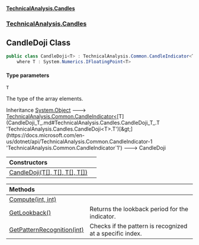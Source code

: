 #### [TechnicalAnalysis.Candles](TechnicalAnalysis.Candles.md 'TechnicalAnalysis.Candles')
### [TechnicalAnalysis.Candles](TechnicalAnalysis.Candles.md#TechnicalAnalysis.Candles 'TechnicalAnalysis.Candles')

## CandleDoji<T> Class

```csharp
public class CandleDoji<T> : TechnicalAnalysis.Common.CandleIndicator<T>
    where T : System.Numerics.IFloatingPoint<T>
```
#### Type parameters

<a name='TechnicalAnalysis.Candles.CandleDoji_T_.T'></a>

`T`

The type of the array elements.

Inheritance [System.Object](https://docs.microsoft.com/en-us/dotnet/api/System.Object 'System.Object') &#129106; [TechnicalAnalysis.Common.CandleIndicator&lt;](https://docs.microsoft.com/en-us/dotnet/api/TechnicalAnalysis.Common.CandleIndicator-1 'TechnicalAnalysis.Common.CandleIndicator`1')[T](CandleDoji_T_.md#TechnicalAnalysis.Candles.CandleDoji_T_.T 'TechnicalAnalysis.Candles.CandleDoji<T>.T')[&gt;](https://docs.microsoft.com/en-us/dotnet/api/TechnicalAnalysis.Common.CandleIndicator-1 'TechnicalAnalysis.Common.CandleIndicator`1') &#129106; CandleDoji<T>

| Constructors | |
| :--- | :--- |
| [CandleDoji(T[], T[], T[], T[])](CandleDoji_T_.CandleDoji(T[],T[],T[],T[]).md 'TechnicalAnalysis.Candles.CandleDoji<T>.CandleDoji(T[], T[], T[], T[])') | |

| Methods | |
| :--- | :--- |
| [Compute(int, int)](CandleDoji_T_.Compute(int,int).md 'TechnicalAnalysis.Candles.CandleDoji<T>.Compute(int, int)') | |
| [GetLookback()](CandleDoji_T_.GetLookback().md 'TechnicalAnalysis.Candles.CandleDoji<T>.GetLookback()') | Returns the lookback period for the indicator. |
| [GetPatternRecognition(int)](CandleDoji_T_.GetPatternRecognition(int).md 'TechnicalAnalysis.Candles.CandleDoji<T>.GetPatternRecognition(int)') | Checks if the pattern is recognized at a specific index. |
